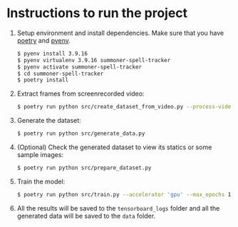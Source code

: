 # Instructions to run the project

1. Setup environment and install dependencies. Make sure that you have [poetry](https://python-poetry.org/docs/) and [pyenv](https://github.com/pyenv/pyenv).
    ```bash
    $ pyenv install 3.9.16
    $ pyenv virtualenv 3.9.16 summoner-spell-tracker
    $ pyenv activate summoner-spell-tracker
    $ cd summoner-spell-tracker
    $ poetry install
    ```
2. Extract frames from screenrecorded video:
    ```bash
    $ poetry run python src/create_dataset_from_video.py --process-video
    ```
3. Generate the dataset:
    ```bash
    $ poetry run python src/generate_data.py
    ```
3. (Optional) Check the generated dataset to view its statics or some sample images:
    ```bash
    $ poetry run python src/prepare_dataset.py
    ```
4. Train the model:
    ```bash
    $ poetry run python src/train.py --accelerator 'gpu' --max_epochs 15 --devices 1
    ```
5. All the results will be saved to the `tensorboard_logs` folder and all the generated data will be saved to the `data` folder.